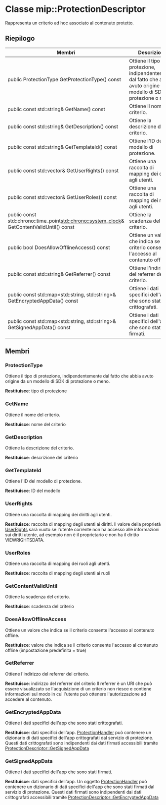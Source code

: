# <a name="class-mipprotectiondescriptor"></a>Classe mip::ProtectionDescriptor 
Rappresenta un criterio ad hoc associato al contenuto protetto.
  
## <a name="summary"></a>Riepilogo
 Membri                        | Descrizioni                                
--------------------------------|---------------------------------------------
 public ProtectionType GetProtectionType() const  |  Ottiene il tipo di protezione, indipendentemente dal fatto che abbia avuto origine da un modello di SDK di protezione o meno.
 public const std::string& GetName() const  |  Ottiene il nome del criterio.
 public const std::string& GetDescription() const  |  Ottiene la descrizione del criterio.
 public const std::string& GetTemplateId() const  |  Ottiene l'ID del modello di protezione.
public const std::vector<UserRights>& GetUserRights() const  |  Ottiene una raccolta di mapping dei diritti agli utenti.
public const std::vector<UserRoles>& GetUserRoles() const  |  Ottiene una raccolta di mapping dei ruoli agli utenti.
public const std::chrono::time_point<std::chrono::system_clock>& GetContentValidUntil() const  |  Ottiene la scadenza del criterio.
 public bool DoesAllowOfflineAccess() const  |  Ottiene un valore che indica se il criterio consente l'accesso al contenuto offline.
 public const std::string& GetReferrer() const  |  Ottiene l'indirizzo del referrer del criterio.
public const std::map<std::string, std::string>& GetEncryptedAppData() const  |  Ottiene i dati specifici dell'app che sono stati crittografati.
public const std::map<std::string, std::string>& GetSignedAppData() const  |  Ottiene i dati specifici dell'app che sono stati firmati.
  
## <a name="members"></a>Membri
  
### <a name="protectiontype"></a>ProtectionType
Ottiene il tipo di protezione, indipendentemente dal fatto che abbia avuto origine da un modello di SDK di protezione o meno.

  
**Restituisce**: tipo di protezione
  
### <a name="getname"></a>GetName
Ottiene il nome del criterio.

  
**Restituisce**: nome del criterio
  
### <a name="getdescription"></a>GetDescription
Ottiene la descrizione del criterio.

  
**Restituisce**: descrizione del criterio
  
### <a name="gettemplateid"></a>GetTemplateId
Ottiene l'ID del modello di protezione.

  
**Restituisce**: ID del modello
  
### <a name="userrights"></a>UserRights
Ottiene una raccolta di mapping dei diritti agli utenti.

  
**Restituisce**: raccolta di mapping degli utenti ai diritti. Il valore della proprietà [UserRights](class_mip_userrights.md) sarà vuoto se l'utente corrente non ha accesso alle informazioni sui diritti utente, ad esempio non è il proprietario e non ha il diritto VIEWRIGHTSDATA.
  
### <a name="userroles"></a>UserRoles
Ottiene una raccolta di mapping dei ruoli agli utenti.

  
**Restituisce**: raccolta di mapping degli utenti ai ruoli
  
### <a name="getcontentvaliduntil"></a>GetContentValidUntil
Ottiene la scadenza del criterio.

  
**Restituisce**: scadenza del criterio
  
### <a name="doesallowofflineaccess"></a>DoesAllowOfflineAccess
Ottiene un valore che indica se il criterio consente l'accesso al contenuto offline.

  
**Restituisce**: valore che indica se il criterio consente l'accesso al contenuto offline (impostazione predefinita = true)
  
### <a name="getreferrer"></a>GetReferrer
Ottiene l'indirizzo del referrer del criterio.

  
**Restituisce**: indirizzo del referrer del criterio Il referrer è un URI che può essere visualizzato se l'acquisizione di un criterio non riesce e contiene informazioni sul modo in cui l'utente può ottenere l'autorizzazione ad accedere al contenuto.
  
### <a name="getencryptedappdata"></a>GetEncryptedAppData
Ottiene i dati specifici dell'app che sono stati crittografati.

  
**Restituisce**: dati specifici dell'app. [ProtectionHandler](class_mip_protectionhandler.md) può contenere un dizionario di dati specifici dell'app crittografati dal servizio di protezione. Questi dati crittografati sono indipendenti dai dati firmati accessibili tramite [ProtectionDescriptor::GetSignedAppData](class_mip_protectiondescriptor.md#getsignedappdata)
  
### <a name="getsignedappdata"></a>GetSignedAppData
Ottiene i dati specifici dell'app che sono stati firmati.

  
**Restituisce**: dati specifici dell'app. Un oggetto [ProtectionHandler](class_mip_protectionhandler.md) può contenere un dizionario di dati specifici dell'app che sono stati firmati dal servizio di protezione. Questi dati firmati sono indipendenti dai dati crittografati accessibili tramite [ProtectionDescriptor::GetEncryptedAppData](class_mip_protectiondescriptor.md#getencryptedappdata)